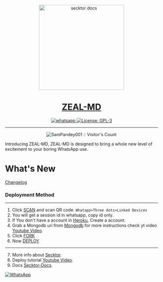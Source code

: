<p align="center">  
  <a href="https://citel.vercel.app/">
    <img alt="secktor docs" height="280" src="https://telegra.ph/file/e14fe68dd6781cb1a6e81.jpg">
    <h1 align="center">ZEAL-MD</h1>
  </a>
</p>
 
<p align="center">

  <a aria-label="Join our chats" href="https://chat.whatsapp.com/BeDWQWsACrLDF7Tin2KZo2" target="_blank">
    <img alt="whatsapp" src="https://img.shields.io/badge/Join Group-25D366?style=for-the-badge&logo=whatsapp&logoColor=white" />
  </a>
 
  <a aria-label="Secktor is free to use" href="https://github.com/expo/expo/blob/main/LICENSE" target="_blank">
    <img alt="License: GPL-3" src="https://badges.frapsoft.com/os/gpl/gpl.png?v=103)](https://opensource.org/licenses/GPL-3.0/" target="_blank" />
  </a>
</p>


---

<p align="center"><img src="https://profile-counter.glitch.me/{SamPandey001}/count.svg" alt="SamPandey001 :: Visitor's Count" /></p>

  Introducing ZEAL-MD, ZEAL-MD is designed to bring a whole new level of excitement to your boring WhatsApp use.

# What's New

[Changelog](https://github.com/SecktorBot/Secktor-Md/wiki/Change-Log)

### Deployment Method
---
1. Click [SCAN](https://secktorbot.herokuapp.com/session) and scan QR code. `Whatapp>Three dots>Linked Devices`
2. You will get a session id in whatsapp, copy id only.
3. If You don't have a account in [Heroku](https://signup.heroku.com/), Create a account.
4.  Grab a Mongodb uri from [Mongodb](signup.mongodb.com) for more instructions check yt video [Youtube Video](https://youtu.be/4u0uv3IiAAc).
5. Click [FORK](https://github.com/SecktorBot/Secktor-MD)
6. Now [DEPLOY](https://secktorbot.herokuapp.com/deploy)
---
7. More info about [Secktor](https://secktorbot.herokuapp.com/).
8. Deploy tutorial [Youtube Video](https://youtu.be/4u0uv3IiAAc).
9. Docs [Secktor-Docs](https://citel.vercel.app/).

<a href="https://chat.whatsapp.com/BeDWQWsACrLDF7Tin2KZo2"><img alt="WhatsApp" src="https://camo.githubusercontent.com/2157131829ac512183ee8f8b6c6f803688a4cc66a2e686602844e80478401a7c/68747470733a2f2f696d672e736869656c64732e696f2f62616467652f4a6f696e2047726f75702d3235443336363f7374796c653d666f722d7468652d6261646765266c6f676f3d7768617473617070266c6f676f436f6c6f723d7768697465"/></a>
